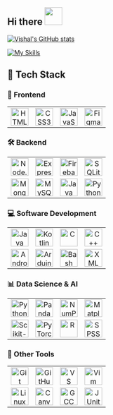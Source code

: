 ## Hi there <img src="https://i.gifer.com/33HU.gif" width="40" height="40" />

[![Vishal's GitHub stats](https://github-readme-stats.vercel.app/api?username=vishalsivakumar2809&show_icons=true&theme=dark)](https://github.com/vishalsivakumar2809)

[![My Skills](https://skillicons.dev/icons?i=java,kotlin,nodejs,figma&theme=dark)](https://skillicons.dev)

## 🚀 Tech Stack

### 🎨 Frontend
<table>
  <tr>
    <td align="center"><img src="https://cdn.jsdelivr.net/gh/devicons/devicon/icons/html5/html5-original.svg" width="40" title="HTML5" /></td>
    <td align="center"><img src="https://cdn.jsdelivr.net/gh/devicons/devicon/icons/css3/css3-original.svg" width="40" title="CSS3" /></td>
    <td align="center"><img src="https://cdn.jsdelivr.net/gh/devicons/devicon/icons/javascript/javascript-original.svg" width="40" title="JavaScript" />
    <td align="center"><img src="https://cdn.jsdelivr.net/gh/devicons/devicon/icons/figma/figma-original.svg" width="40" title="Figma" /></td>
  </tr>
</table>

### 🛠️ Backend
<table>
  <tr>
    <td align="center"><img src="https://cdn.jsdelivr.net/gh/devicons/devicon/icons/nodejs/nodejs-original.svg" width="40" title="Node.js" /></td>
    <td align="center"><img src="https://cdn.jsdelivr.net/gh/devicons/devicon/icons/express/express-original.svg" width="40" title="Express.js" /></td>
    <td align="center"><img src="https://cdn.jsdelivr.net/gh/devicons/devicon/icons/firebase/firebase-original.svg" width="40" title="Firebase" /></td>
    <td align="center"><img src="https://cdn.jsdelivr.net/gh/devicons/devicon/icons/sqlite/sqlite-original.svg" width="40" title="SQLite" /></td>
  </tr>
  <tr>
    <td align="center"><img src="https://cdn.jsdelivr.net/gh/devicons/devicon/icons/mongodb/mongodb-original.svg" width="40" title="MongoDB" /></td>
    <td align="center"><img src="https://cdn.jsdelivr.net/gh/devicons/devicon/icons/mysql/mysql-original.svg" width="40" title="MySQL" /></td>
    <td align="center"><img src="https://cdn.jsdelivr.net/gh/devicons/devicon/icons/java/java-original.svg" width="40" title="Java (Backend)" /></td>
    <td align="center"><img src="https://cdn.jsdelivr.net/gh/devicons/devicon/icons/python/python-original.svg" width="40" title="Python (API)" /></td>
  </tr>
</table>

### 💻 Software Development
<table>
  <tr>
    <td align="center"><img src="https://cdn.jsdelivr.net/gh/devicons/devicon/icons/java/java-original.svg" width="40" title="Java" /></td>
    <td align="center"><img src="https://cdn.jsdelivr.net/gh/devicons/devicon/icons/kotlin/kotlin-original.svg" width="40" title="Kotlin" /></td>
    <td align="center"><img src="https://cdn.jsdelivr.net/gh/devicons/devicon/icons/c/c-original.svg" width="40" title="C" /></td>
    <td align="center"><img src="https://cdn.jsdelivr.net/gh/devicons/devicon/icons/cplusplus/cplusplus-original.svg" width="40" title="C++" /></td>
  </tr>
  <tr>
    <td align="center"><img src="https://cdn.jsdelivr.net/gh/devicons/devicon/icons/androidstudio/androidstudio-original.svg" width="40" title="Android Studio" /></td>
    <td align="center"><img src="https://cdn.jsdelivr.net/gh/devicons/devicon/icons/arduino/arduino-original.svg" width="40" title="Arduino" /></td>
    <td align="center"><img src="https://cdn.jsdelivr.net/gh/devicons/devicon/icons/bash/bash-original.svg" width="40" title="Bash" /></td>
    <td align="center"><img src="https://cdn.jsdelivr.net/gh/devicons/devicon/icons/xml/xml-original.svg" width="40" title="XML" /></td>
  </tr>
</table>

### 📊 Data Science & AI
<table>
  <tr>
    <td align="center"><img src="https://cdn.jsdelivr.net/gh/devicons/devicon/icons/python/python-original.svg" width="40" title="Python" /></td>
    <td align="center"><img src="https://cdn.jsdelivr.net/gh/devicons/devicon/icons/pandas/pandas-original-wordmark.svg" width="40" title="Pandas" /></td>
    <td align="center"><img src="https://cdn.jsdelivr.net/gh/devicons/devicon/icons/numpy/numpy-original.svg" width="40" title="NumPy" /></td>
    <td align="center"><img src="https://cdn.jsdelivr.net/gh/devicons/devicon/icons/matplotlib/matplotlib-original.svg" width="40" title="Matplotlib" /></td>
  </tr>
  <tr>
    <td align="center"><img src="https://cdn.jsdelivr.net/gh/devicons/devicon/icons/scikitlearn/scikitlearn-original.svg" width="40" title="Scikit-learn" /></td>
    <td align="center"><img src="https://cdn.jsdelivr.net/gh/devicons/devicon/icons/pytorch/pytorch-original.svg" width="40" title="PyTorch" /></td>
    <td align="center"><img src="https://cdn.jsdelivr.net/gh/devicons/devicon/icons/r/r-original.svg" width="40" title="R" /></td>
    <td align="center"><img src="https://cdn.jsdelivr.net/gh/devicons/devicon/icons/spss/spss-original.svg" width="40" title="SPSS" /></td>
  </tr>
</table>

### 🧰 Other Tools
<table>
  <tr>
    <td align="center"><img src="https://cdn.jsdelivr.net/gh/devicons/devicon/icons/git/git-original.svg" width="40" title="Git" /></td>
    <td align="center"><img src="https://cdn.jsdelivr.net/gh/devicons/devicon/icons/github/github-original.svg" width="40" title="GitHub" /></td>
    <td align="center"><img src="https://cdn.jsdelivr.net/gh/devicons/devicon/icons/vscode/vscode-original.svg" width="40" title="VS Code" /></td>
    <td align="center"><img src="https://cdn.jsdelivr.net/gh/devicons/devicon/icons/vim/vim-original.svg" width="40" title="Vim" /></td>
  </tr>
  <tr>
    <td align="center"><img src="https://cdn.jsdelivr.net/gh/devicons/devicon/icons/linux/linux-original.svg" width="40" title="Linux" /></td>
    <td align="center"><img src="https://cdn.jsdelivr.net/gh/devicons/devicon/icons/canva/canva-original.svg" width="40" title="Canva" /></td>
    <td align="center"><img src="https://cdn.jsdelivr.net/gh/devicons/devicon/icons/gcc/gcc-original.svg" width="40" title="GCC" /></td>
    <td align="center"><img src="https://cdn.jsdelivr.net/gh/devicons/devicon/icons/junit/junit-original.svg" width="40" title="JUnit" /></td>
  </tr>
</table>

